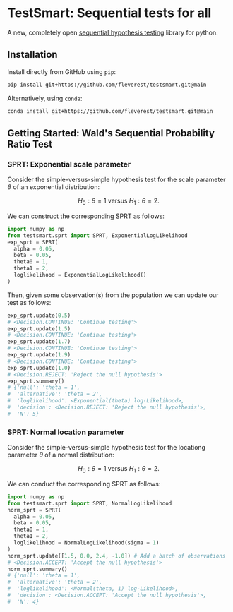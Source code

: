 # TestSmart: Sequential tests for all

A new, completely open [sequential hypothesis testing](https://en.wikipedia.org/wiki/Sequential_analysis)
library for python.


## Installation

Install directly from GitHub using ``pip``:
```sh
pip install git+https://github.com/fleverest/testsmart.git@main
```

Alternatively, using ``conda``:
```sh
conda install git+https://github.com/fleverest/testsmart.git@main
```


## Getting Started: Wald's Sequential Probability Ratio Test


### SPRT: Exponential scale parameter

Consider the simple-versus-simple hypothesis test for the scale parameter $\theta$ of
an exponential distribution:

$$
H_0: \theta = 1 \text{ versus }H_1: \theta = 2.
$$

We can construct the corresponding SPRT as follows:

```python
import numpy as np
from testsmart.sprt import SPRT, ExponentialLogLikelihood
exp_sprt = SPRT(
  alpha = 0.05,
  beta = 0.05,
  theta0 = 1,
  theta1 = 2,
  loglikelihood = ExponentialLogLikelihood()
)
```

Then, given some observation(s) from the population we can update our test as
follows:

```python
exp_sprt.update(0.5)
# <Decision.CONTINUE: 'Continue testing'>
exp_sprt.update(1.5)
# <Decision.CONTINUE: 'Continue testing'>
exp_sprt.update(1.7)
# <Decision.CONTINUE: 'Continue testing'>
exp_sprt.update(1.9)
# <Decision.CONTINUE: 'Continue testing'>
exp_sprt.update(1.0)
# <Decision.REJECT: 'Reject the null hypothesis'>
exp_sprt.summary()
# {'null': 'theta = 1',
#  'alternative': 'theta = 2',
#  'loglikelihood': <Exponential(theta) log-Likelihood>,
#  'decision': <Decision.REJECT: 'Reject the null hypothesis'>,
#  'N': 5}
```

### SPRT: Normal location parameter

Consider the simple-versus-simple hypothesis test for the locationg parameter $\theta$
of a normal distribution:

$$
H_0: \theta = 1 \text{ versus }H_1: \theta = 2.
$$

We can conduct the corresponding SPRT as follows:

```python
import numpy as np
from testsmart.sprt import SPRT, NormalLogLikelihood
norm_sprt = SPRT(
  alpha = 0.05,
  beta = 0.05,
  theta0 = 1,
  theta1 = 2,
  loglikelihood = NormalLogLikelihood(sigma = 1)
)
norm_sprt.update([1.5, 0.0, 2.4, -1.0]) # Add a batch of observations
# <Decision.ACCEPT: 'Accept the null hypothesis'>
norm_sprt.summary()
# {'null': 'theta = 1',
#  'alternative': 'theta = 2',
#  'loglikelihood': <Normal(theta, 1) log-Likelihood>,
#  'decision': <Decision.ACCEPT: 'Accept the null hypothesis'>,
#  'N': 4}
```